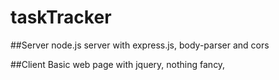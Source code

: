taskTracker
===========

##Server
node.js server with express.js, body-parser and cors

##Client
Basic web page with jquery, nothing fancy,

